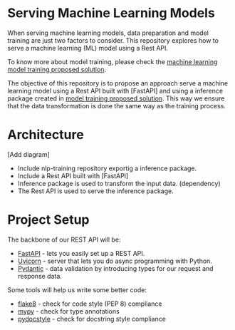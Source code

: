# Serving Machine Learning Models

When serving machine learning models, data preparation and model training are just two factors to consider. This repository explores how to serve a machine learning (ML) model using a Rest API.

To know more about model training, please check the [machine learning model training proposed solution](https://github.com/dlite-tools/nlp-training).

The objective of this repository is to propose an approach serve a machine learning model using a Rest API built with [FastAPI] and using a inference package created in [model training proposed solution](https://github.com/dlite-tools/nlp-training). This way we ensure that the data transformation is done the same way as the training process.

# Architecture

[Add diagram]

- Include nlp-training repository exportig a inference package.
- Include a Rest API built with [FastAPI]
- Inference package is used to transform the input data. (dependency)
- The Rest API is used to serve the inference package.


# Project Setup

The backbone of our REST API will be:
- [FastAPI](https://fastapi.tiangolo.com/) - lets you easily set up a REST API.
- [Uvicorn](https://www.uvicorn.org/) - server that lets you do async programming with Python.
- [Pydantic](https://pydantic-docs.helpmanual.io/) - data validation by introducing types for our request and response data.

Some tools will help us write some better code:

- [flake8](https://flake8.pycqa.org/en/latest/) - check for code style (PEP 8) compliance
- [mypy](https://mypy.readthedocs.io/en/stable/) - check for type annotations
- [pydocstyle](http://www.pydocstyle.org/en/stable/) - check for docstring style compliance
